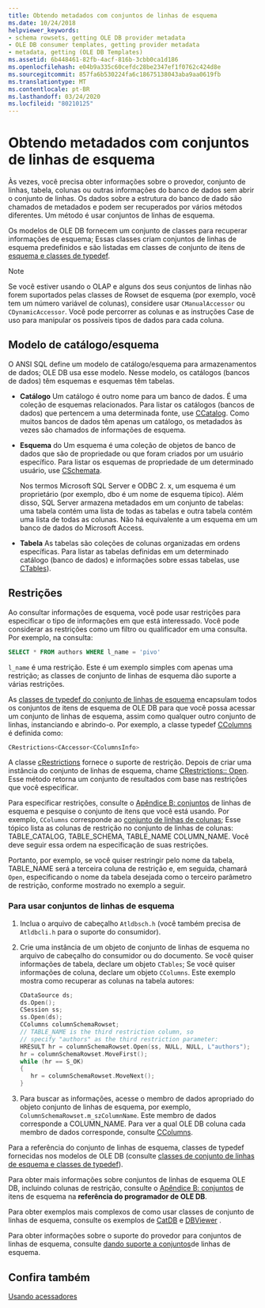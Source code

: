 ```yaml
---
title: Obtendo metadados com conjuntos de linhas de esquema
ms.date: 10/24/2018
helpviewer_keywords:
- schema rowsets, getting OLE DB provider metadata
- OLE DB consumer templates, getting provider metadata
- metadata, getting (OLE DB Templates)
ms.assetid: 6b448461-82fb-4acf-816b-3cbb0ca1d186
ms.openlocfilehash: e04b9a335c60cefdc28be2347ef1f0762c424d8e
ms.sourcegitcommit: 857fa6b530224fa6c18675138043aba9aa0619fb
ms.translationtype: MT
ms.contentlocale: pt-BR
ms.lasthandoff: 03/24/2020
ms.locfileid: "80210125"
---
```

# <a name="obtaining-metadata-with-schema-rowsets"></a>Obtendo metadados com conjuntos de linhas de esquema

Às vezes, você precisa obter informações sobre o provedor, conjunto de linhas, tabela, colunas ou outras informações do banco de dados sem abrir o conjunto de linhas. Os dados sobre a estrutura do banco de dado são chamados de metadados e podem ser recuperados por vários métodos diferentes. Um método é usar conjuntos de linhas de esquema.

Os modelos de OLE DB fornecem um conjunto de classes para recuperar informações de esquema; Essas classes criam conjuntos de linhas de esquema predefinidos e são listadas em classes de conjunto de itens de [esquema e classes de typedef](../../data/oledb/schema-rowset-classes-and-typedef-classes.md).

> [!NOTE]
> Se você estiver usando o OLAP e alguns dos seus conjuntos de linhas não forem suportados pelas classes de Rowset de esquema (por exemplo, você tem um número variável de colunas), considere usar `CManualAccessor` ou `CDynamicAccessor`. Você pode percorrer as colunas e as instruções Case de uso para manipular os possíveis tipos de dados para cada coluna.

## <a name="catalogschema-model"></a>Modelo de catálogo/esquema

O ANSI SQL define um modelo de catálogo/esquema para armazenamentos de dados; OLE DB usa esse modelo. Nesse modelo, os catálogos (bancos de dados) têm esquemas e esquemas têm tabelas.

- **Catálogo** Um catálogo é outro nome para um banco de dados. É uma coleção de esquemas relacionados. Para listar os catálogos (bancos de dados) que pertencem a uma determinada fonte, use [CCatalog](../../data/oledb/ccatalogs-ccataloginfo.md). Como muitos bancos de dados têm apenas um catálogo, os metadados às vezes são chamados de informações de esquema.

- **Esquema** do Um esquema é uma coleção de objetos de banco de dados que são de propriedade ou que foram criados por um usuário específico. Para listar os esquemas de propriedade de um determinado usuário, use [CSchemata](../../data/oledb/cschemata-cschematainfo.md).

   Nos termos Microsoft SQL Server e ODBC 2. x, um esquema é um proprietário (por exemplo, dbo é um nome de esquema típico). Além disso, SQL Server armazena metadados em um conjunto de tabelas: uma tabela contém uma lista de todas as tabelas e outra tabela contém uma lista de todas as colunas. Não há equivalente a um esquema em um banco de dados do Microsoft Access.

- **Tabela** As tabelas são coleções de colunas organizadas em ordens específicas. Para listar as tabelas definidas em um determinado catálogo (banco de dados) e informações sobre essas tabelas, use [CTables](../../data/oledb/ctables-ctableinfo.md)).

## <a name="restrictions"></a>Restrições

Ao consultar informações de esquema, você pode usar restrições para especificar o tipo de informações em que está interessado. Você pode considerar as restrições como um filtro ou qualificador em uma consulta. Por exemplo, na consulta:

```sql
SELECT * FROM authors WHERE l_name = 'pivo'
```

`l_name` é uma restrição. Este é um exemplo simples com apenas uma restrição; as classes de conjunto de linhas de esquema dão suporte a várias restrições.

As [classes de typedef do conjunto de linhas de esquema](../../data/oledb/schema-rowset-classes-and-typedef-classes.md) encapsulam todos os conjuntos de itens de esquema de OLE DB para que você possa acessar um conjunto de linhas de esquema, assim como qualquer outro conjunto de linhas, instanciando e abrindo-o. Por exemplo, a classe typedef [CColumns](../../data/oledb/ccolumns-ccolumnsinfo.md) é definida como:

```cpp
CRestrictions<CAccessor<CColumnsInfo>
```

A classe [cRestrictions](../../data/oledb/crestrictions-class.md) fornece o suporte de restrição. Depois de criar uma instância do conjunto de linhas de esquema, chame [CRestrictions:: Open](../../data/oledb/crestrictions-open.md). Esse método retorna um conjunto de resultados com base nas restrições que você especificar.

Para especificar restrições, consulte o [Apêndice B: conjuntos](/previous-versions/windows/desktop/ms712921(v=vs.85)) de linhas de esquema e pesquise o conjunto de itens que você está usando. Por exemplo, `CColumns` corresponde ao [conjunto de linhas de colunas](/previous-versions/windows/desktop/ms723052(v=vs.85)); Esse tópico lista as colunas de restrição no conjunto de linhas de colunas: TABLE_CATALOG, TABLE_SCHEMA, TABLE_NAME COLUMN_NAME. Você deve seguir essa ordem na especificação de suas restrições.

Portanto, por exemplo, se você quiser restringir pelo nome da tabela, TABLE_NAME será a terceira coluna de restrição e, em seguida, chamará `Open`, especificando o nome da tabela desejada como o terceiro parâmetro de restrição, conforme mostrado no exemplo a seguir.

### <a name="to-use-schema-rowsets"></a>Para usar conjuntos de linhas de esquema

1. Inclua o arquivo de cabeçalho `Atldbsch.h` (você também precisa de `Atldbcli.h` para o suporte do consumidor).

1. Crie uma instância de um objeto de conjunto de linhas de esquema no arquivo de cabeçalho do consumidor ou do documento. Se você quiser informações de tabela, declare um objeto `CTables`; Se você quiser informações de coluna, declare um objeto `CColumns`. Este exemplo mostra como recuperar as colunas na tabela autores:

    ```cpp
    CDataSource ds;
    ds.Open();
    CSession ss;
    ss.Open(ds);
    CColumns columnSchemaRowset;
    // TABLE_NAME is the third restriction column, so
    // specify "authors" as the third restriction parameter:
    HRESULT hr = columnSchemaRowset.Open(ss, NULL, NULL, L"authors");
    hr = columnSchemaRowset.MoveFirst();
    while (hr == S_OK)
    {
       hr = columnSchemaRowset.MoveNext();
    }
    ```

1. Para buscar as informações, acesse o membro de dados apropriado do objeto conjunto de linhas de esquema, por exemplo, `ColumnSchemaRowset.m_szColumnName`. Este membro de dados corresponde a COLUMN_NAME. Para ver a qual OLE DB coluna cada membro de dados corresponde, consulte [CColumns](../../data/oledb/ccolumns-ccolumnsinfo.md).

Para a referência do conjunto de linhas de esquema, classes de typedef fornecidas nos modelos de OLE DB (consulte [classes de conjunto de linhas de esquema e classes de typedef](../../data/oledb/schema-rowset-classes-and-typedef-classes.md)).

Para obter mais informações sobre conjuntos de linhas de esquema OLE DB, incluindo colunas de restrição, consulte o [Apêndice B: conjuntos](/previous-versions/windows/desktop/ms712921(v=vs.85)) de itens de esquema na **referência do programador de OLE DB**.

Para obter exemplos mais complexos de como usar classes de conjunto de linhas de esquema, consulte os exemplos de [CatDB](https://github.com/Microsoft/VCSamples/tree/master/VC2010Samples/ATL/OLEDB/Consumer) e [DBViewer](https://github.com/Microsoft/VCSamples/tree/master/VC2010Samples/ATL/OLEDB/Consumer) .

Para obter informações sobre o suporte do provedor para conjuntos de linhas de esquema, consulte [dando suporte a conjuntos](../../data/oledb/supporting-schema-rowsets.md)de linhas de esquema.

## <a name="see-also"></a>Confira também

[Usando acessadores](../../data/oledb/using-accessors.md)
